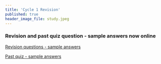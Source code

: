 ```yaml
---
title: 'Cycle 1 Revision'
published: true
header_image_file: study.jpeg
---
```


### Revision and past quiz question - sample answers now online  

[Revision questions - sample answers](https://bblearn.griffith.edu.au/bbcswebdav/xid-22800071_1)  

[Past quiz - sample answers](https://bblearn.griffith.edu.au/bbcswebdav/xid-22800087_1)
